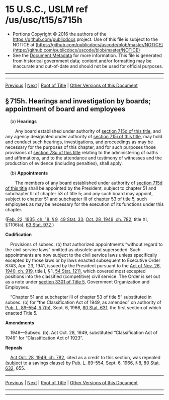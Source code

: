 ---
---

# 15 U.S.C., USLM ref /us/usc/t15/s715h

* Portions Copyright © 2016 the authors of the https://github.com/publicdocs project.
  Use of this file is subject to the NOTICE at [https://github.com/publicdocs/uscode/blob/master/NOTICE](https://github.com/publicdocs/uscode/blob/master/NOTICE)
* See the [Document Metadata](././../../../..//README.md) for more information.
  This file is generated from historical government data; content and/or formatting may be inaccurate and out-of-date and should not be used for official purposes.

----------
----------

[Previous](./../../../..//us/usc/t15/ch15A/m__us_usc_t15_s715g.md) | [Next](./../../../..//us/usc/t15/ch15A/m__us_usc_t15_s715i.md) | [Root of Title](./../../../../) | [Other Versions of this Document](https://publicdocs.github.io/go/links?ns=uslm&ref=%2Fus%2Fusc%2Ft15%2Fs715h)

## § 715h. Hearings and investigation by boards; appointment of board and employees

    (a) __Hearings__ 

        Any board established under authority of [section 715d of this title][/us/usc/t15/s715d], and any agency designated under authority of [section 715j of this title][/us/usc/t15/s715j], may hold and conduct such hearings, investigations, and proceedings as may be necessary for the purposes of this chapter, and for such purposes those provisions of [section 78u of this title][/us/usc/t15/s78u] relating to the administering of oaths and affirmations, and to the attendance and testimony of witnesses and the production of evidence (including penalties), shall apply.

    (b) __Appointments__ 

        The members of any board established under authority of [section 715d of this title][/us/usc/t15/s715d] shall be appointed by the President, subject to chapter 51 and subchapter III of chapter 53 of title 5; and any such board may appoint, subject to chapter 51 and subchapter III of chapter 53 of title 5, such employees as may be necessary for the execution of its functions under this chapter.

([Feb. 22, 1935, ch. 18, § 9][/us/act/1935-02-22/ch18/s9], [49 Stat. 33][/us/stat/49/33]; [Oct. 28, 1949, ch. 782][/us/act/1949-10-28/ch782], title XI, § 1106(a), [63 Stat. 972][/us/stat/63/972].)

 __Codification__ 

    Provisions of subsec. (b) that authorized appointments “without regard to the civil service laws” omitted as obsolete and superseded. Such appointments are now subject to the civil service laws unless specifically excepted by those laws or by laws enacted subsequent to Executive Order 8743, Apr. 23, 1941, issued by the President pursuant to the [Act of Nov. 26, 1940, ch. 919][/us/act/1940-11-26/ch919], title I, § 1, [54 Stat. 1211][/us/stat/54/1211], which covered most excepted positions into the classified (competitive) civil service. The Order is set out as a note under [section 3301 of Title 5][/us/usc/t5/s3301], Government Organization and Employees.

    “Chapter 51 and subchapter III of chapter 53 of title 5” substituted in subsec. (b) for “the Classification Act of 1949, as amended” on authority of [Pub. L. 89–554, § 7(b)][/us/pl/89/554/s7/b], Sept. 6, 1966, [80 Stat. 631][/us/stat/80/631], the first section of which enacted Title 5.

 __Amendments__ 

    1949—Subsec. (b). Act Oct. 28, 1949, substituted “Classification Act of 1949” for “Classification Act of 1923”.

 __Repeals__ 

    [Act Oct. 28, 1949, ch. 782][/us/act/1949-10-28/ch782], cited as a credit to this section, was repealed (subject to a savings clause) by [Pub. L. 89–554][/us/pl/89/554], Sept. 6, 1966, § 8, [80 Stat. 632][/us/stat/80/632], 655.

----------

[Previous](./../../../..//us/usc/t15/ch15A/m__us_usc_t15_s715g.md) | [Next](./../../../..//us/usc/t15/ch15A/m__us_usc_t15_s715i.md) | [Root of Title](./../../../../) | [Other Versions of this Document](https://publicdocs.github.io/go/links?ns=uslm&ref=%2Fus%2Fusc%2Ft15%2Fs715h)

----------
----------

[/us/usc/t15/s715d]: https://publicdocs.github.io/go/links?ns=uslm&ref=%2Fus%2Fusc%2Ft15%2Fs715d
[/us/usc/t15/s715j]: https://publicdocs.github.io/go/links?ns=uslm&ref=%2Fus%2Fusc%2Ft15%2Fs715j
[/us/usc/t15/s78u]: https://publicdocs.github.io/go/links?ns=uslm&ref=%2Fus%2Fusc%2Ft15%2Fs78u
[/us/usc/t15/s715d]: https://publicdocs.github.io/go/links?ns=uslm&ref=%2Fus%2Fusc%2Ft15%2Fs715d
[/us/act/1935-02-22/ch18/s9]: https://publicdocs.github.io/go/links?ns=uslm&ref=%2Fus%2Fact%2F1935-02-22%2Fch18%2Fs9
[/us/stat/49/33]: https://publicdocs.github.io/go/links?ns=uslm&ref=%2Fus%2Fstat%2F49%2F33
[/us/act/1949-10-28/ch782]: https://publicdocs.github.io/go/links?ns=uslm&ref=%2Fus%2Fact%2F1949-10-28%2Fch782
[/us/stat/63/972]: https://publicdocs.github.io/go/links?ns=uslm&ref=%2Fus%2Fstat%2F63%2F972
[/us/act/1940-11-26/ch919]: https://publicdocs.github.io/go/links?ns=uslm&ref=%2Fus%2Fact%2F1940-11-26%2Fch919
[/us/stat/54/1211]: https://publicdocs.github.io/go/links?ns=uslm&ref=%2Fus%2Fstat%2F54%2F1211
[/us/usc/t5/s3301]: https://publicdocs.github.io/go/links?ns=uslm&ref=%2Fus%2Fusc%2Ft5%2Fs3301
[/us/pl/89/554/s7/b]: https://publicdocs.github.io/go/links?ns=uslm&ref=%2Fus%2Fpl%2F89%2F554%2Fs7%2Fb
[/us/stat/80/631]: https://publicdocs.github.io/go/links?ns=uslm&ref=%2Fus%2Fstat%2F80%2F631
[/us/act/1949-10-28/ch782]: https://publicdocs.github.io/go/links?ns=uslm&ref=%2Fus%2Fact%2F1949-10-28%2Fch782
[/us/pl/89/554]: https://publicdocs.github.io/go/links?ns=uslm&ref=%2Fus%2Fpl%2F89%2F554
[/us/stat/80/632]: https://publicdocs.github.io/go/links?ns=uslm&ref=%2Fus%2Fstat%2F80%2F632


